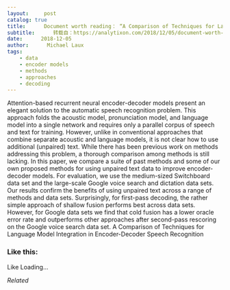 ```yaml
---
layout:     post
catalog: true
title:      Document worth reading： “A Comparison of Techniques for Language Model Integration in Encoder-Decoder Speech Recognition”
subtitle:      转载自：https://analytixon.com/2018/12/05/document-worth-reading-a-comparison-of-techniques-for-language-model-integration-in-encoder-decoder-speech-recognition/
date:      2018-12-05
author:      Michael Laux
tags:
    - data
    - encoder models
    - methods
    - approaches
    - decoding
---
```


Attention-based recurrent neural encoder-decoder models present an elegant solution to the automatic speech recognition problem. This approach folds the acoustic model, pronunciation model, and language model into a single network and requires only a parallel corpus of speech and text for training. However, unlike in conventional approaches that combine separate acoustic and language models, it is not clear how to use additional (unpaired) text. While there has been previous work on methods addressing this problem, a thorough comparison among methods is still lacking. In this paper, we compare a suite of past methods and some of our own proposed methods for using unpaired text data to improve encoder-decoder models. For evaluation, we use the medium-sized Switchboard data set and the large-scale Google voice search and dictation data sets. Our results confirm the benefits of using unpaired text across a range of methods and data sets. Surprisingly, for first-pass decoding, the rather simple approach of shallow fusion performs best across data sets. However, for Google data sets we find that cold fusion has a lower oracle error rate and outperforms other approaches after second-pass rescoring on the Google voice search data set. A Comparison of Techniques for Language Model Integration in Encoder-Decoder Speech Recognition





### Like this:

Like Loading...


*Related*

